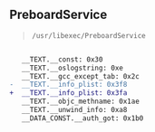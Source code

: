 ## PreboardService

> `/usr/libexec/PreboardService`

```diff

   __TEXT.__const: 0x30
   __TEXT.__oslogstring: 0xe
   __TEXT.__gcc_except_tab: 0x2c
-  __TEXT.__info_plist: 0x3f8
+  __TEXT.__info_plist: 0x3fa
   __TEXT.__objc_methname: 0x1ae
   __TEXT.__unwind_info: 0xa8
   __DATA_CONST.__auth_got: 0x1b0

```
